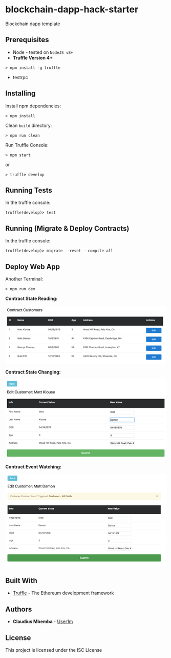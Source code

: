 # blockchain-dapp-hack-starter

Blockchain dapp template


## Prerequisites


* Node - tested on `NodeJS v8+`
* **Truffle Version 4+**

```
> npm install -g truffle
```

* testrpc 



## Installing

Install npm dependencies: 

``` 
> npm install
```

Clean `build` directory:

```
> npm run clean 
```

Run Truffle Console:

```
> npm start 
```
or

```
> truffle develop
```

## Running Tests

In the truffle console:

```
truffle(develop)> test
```

## Running (Migrate & Deploy Contracts)

In the truffle console:

```
truffle(develop)> migrate --reset --compile-all
```

## Deploy Web App

Another Terminal: 

```
> npm run dev  
```

**Contract State Reading:**

![](./images/list-view.png)

**Contract State Changing:**

![](./images/edit-view-1.png)

**Contract Event Watching:**

![](./images/edit-view.png)


## Built With

* [Truffle](http://truffleframework.com/) - The Ethereum development framework


## Authors

* **Claudius Mbemba** - [User1m](https://github.com/user1m)

## License

This project is licensed under the ISC License